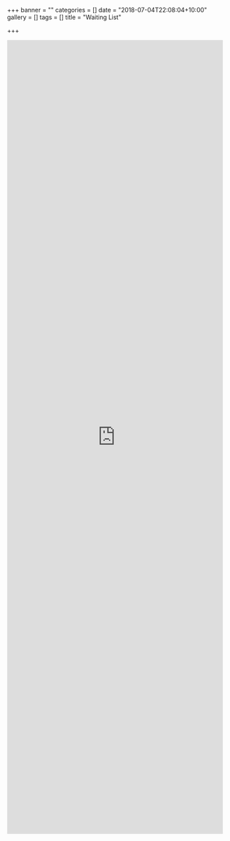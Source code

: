 +++
banner = ""
categories = []
date = "2018-07-04T22:08:04+10:00"
gallery = []
tags = []
title = "Waiting List"

+++
<iframe  id="waitingListFrame" src="https://script.google.com/a/samfordkindergarten.com.au/macros/s/AKfycbyFuAF7fw0imP7EGuOA44HT-qYX8ktpU4fsosLDfV_Rwyn0l3rhNmekEzW14rOySWVX/exec?page=new_form" height="1850px" width="100%" frameborder="0" marginheight="0" marginwidth="0">Loading....</iframe>